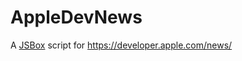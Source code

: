 # AppleDevNews

A [JSBox](https://apps.apple.com/us/app/id1312014438) script for https://developer.apple.com/news/